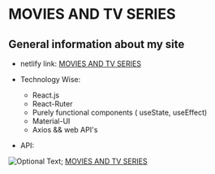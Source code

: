 # MOVIES AND TV SERIES

## General information about my site

* netlify link: [MOVIES AND TV SERIES](https://movies-and-tv-series.netlify.app/ "https:/movies-and-tv-series.netlify.app/")

* Technology Wise:
    * React.js
    * React-Ruter
    * Purely functional components ( useState, useEffect)
    * Material-UI
    * Axios && web API's

* API: 

![Optional Text](./public/images/movieAPI);
[MOVIES AND TV SERIES](https://developers.themoviedb.org/3/getting-started/introduction "https://developers.themoviedb.org/3/getting-started/introduction")

